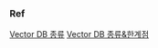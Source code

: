 










### Ref
[Vector DB 종류](https://www.linkedin.com/pulse/choosing-vector-database-your-gen-ai-stack-abhinav-srivastava/)
[Vector DB 종류&한계점](https://hotorch.tistory.com/406)